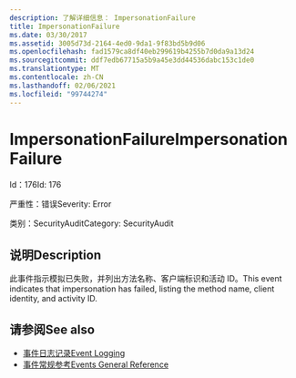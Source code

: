 ```yaml
---
description: 了解详细信息： ImpersonationFailure
title: ImpersonationFailure
ms.date: 03/30/2017
ms.assetid: 3005d73d-2164-4ed0-9da1-9f83bd5b9d06
ms.openlocfilehash: fad1579ca8df40eb299619b4255b7d0da9a13d24
ms.sourcegitcommit: ddf7edb67715a5b9a45e3dd44536dabc153c1de0
ms.translationtype: MT
ms.contentlocale: zh-CN
ms.lasthandoff: 02/06/2021
ms.locfileid: "99744274"
---
```

# <a name="impersonationfailure"></a><span data-ttu-id="b6140-103">ImpersonationFailure</span><span class="sxs-lookup"><span data-stu-id="b6140-103">ImpersonationFailure</span></span>

<span data-ttu-id="b6140-104">Id：176</span><span class="sxs-lookup"><span data-stu-id="b6140-104">Id: 176</span></span>  
  
 <span data-ttu-id="b6140-105">严重性：错误</span><span class="sxs-lookup"><span data-stu-id="b6140-105">Severity: Error</span></span>  
  
 <span data-ttu-id="b6140-106">类别：SecurityAudit</span><span class="sxs-lookup"><span data-stu-id="b6140-106">Category: SecurityAudit</span></span>  
  
## <a name="description"></a><span data-ttu-id="b6140-107">说明</span><span class="sxs-lookup"><span data-stu-id="b6140-107">Description</span></span>  

 <span data-ttu-id="b6140-108">此事件指示模拟已失败，并列出方法名称、客户端标识和活动 ID。</span><span class="sxs-lookup"><span data-stu-id="b6140-108">This event indicates that impersonation has failed, listing the method name, client identity, and activity ID.</span></span>  
  
## <a name="see-also"></a><span data-ttu-id="b6140-109">请参阅</span><span class="sxs-lookup"><span data-stu-id="b6140-109">See also</span></span>

- [<span data-ttu-id="b6140-110">事件日志记录</span><span class="sxs-lookup"><span data-stu-id="b6140-110">Event Logging</span></span>](index.md)
- [<span data-ttu-id="b6140-111">事件常规参考</span><span class="sxs-lookup"><span data-stu-id="b6140-111">Events General Reference</span></span>](events-general-reference.md)
